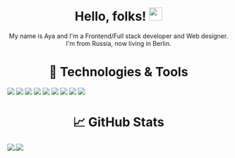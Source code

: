 <h1 align="center">
 Hello, folks! <img src="https://raw.githubusercontent.com/MartinHeinz/MartinHeinz/master/wave.gif" width="30px">
</h1>

<!--
**AyaDesigner/AyaDesigner** is a ✨ _special_ ✨ repository because its `README.md` (this file) appears on your GitHub profile.

Here are some ideas to get you started:

- 🔭 I’m currently working on ...
- 🌱 I’m currently learning ...
- 👯 I’m looking to collaborate on ...
- 🤔 I’m looking for help with ...
- 💬 Ask me about ...
- 📫 How to reach me: ...
- 😄 Pronouns: ...
- ⚡ Fun fact: ...
-->


<!-- More info, tips and tricks for making GitHub Profile README can be found in my article at https://towardsdatascience.com/build-a-stunning-readme-for-your-github-profile-9b80434fe5d7 -->


<p align="center">
My name is Aya and I'm a Frontend/Full stack developer and Web designer. I'm from Russia, now living in Berlin. 
</p>

  
<h1 align="center">
🔧 Technologies & Tools
</h1>

![](https://img.shields.io/badge/Code-JavaScript-informational?style=flat&logo=javascript&logoColor=white&color=dd6386) ![](https://img.shields.io/badge/Shell-Bash-informational?style=flat&logo=gnu-bash&logoColor=white&color=dd6386) ![](https://img.shields.io/badge/Library-React-informational?style=flat&logo=react&logoColor=white&color=dd6386) ![](https://img.shields.io/badge/Library-Redux-informational?style=flat&logo=redux&logoColor=white&color=dd6386) ![](https://img.shields.io/badge/Database-MongoDB-informational?style=flat&logo=mongodb&logoColor=white&color=dd6386) ![](https://img.shields.io/badge/ODM-Mongoose-informational?style=flat&logo=mongoose&logoColor=white&color=dd6386) ![](https://img.shields.io/badge/Database-MySQL-informational?style=flat&logo=mysql&logoColor=white&color=dd6386) ![](https://img.shields.io/badge/Library-Sequelize-informational?style=flat&logo=sequelize&logoColor=white&color=dd6386) ![](https://img.shields.io/badge/Server-Node.js-informational?style=flat&logo=node.js&logoColor=white&color=dd6386)







<h1 align="center">
 &#x1f4c8; GitHub Stats
</h1>

<a href="https://github.com/AyaDesigner/AyaDesigner">
  <img align="center" src="https://github-readme-stats.vercel.app/api/top-langs/?username=AyaDesigner&layout=compact&theme=dracula" />
</a>

<a href="https://github.com/AyaDesigner/AyaDesigner">
<img align="center" src="https://github-readme-stats.vercel.app/api/?username=AyaDesigner&layout=compact&theme=dracula" />




[2]: https://github.com/AyaDesigner
[3]: https://www.linkedin.com/in/aya-berdyeva/

